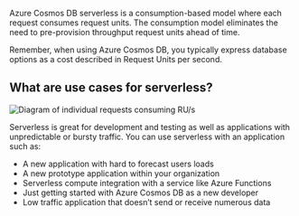 Azure Cosmos DB serverless is a consumption-based model where each request consumes request units. The consumption model eliminates the need to pre-provision throughput request units ahead of time.

Remember, when using Azure Cosmos DB, you typically express database options as a cost described in Request Units per second.

## What are use cases for serverless?

![Diagram of individual requests consuming RU/s](../media/2-serverless.png)

Serverless is great for development and testing as well as applications with unpredictable or bursty traffic. You can use serverless with an application such as:

- A new application with hard to forecast users loads
- A new prototype application within your organization
- Serverless compute integration with a service like Azure Functions
- Just getting started with Azure Cosmos DB as a new developer
- Low traffic application that doesn’t send or receive numerous data
